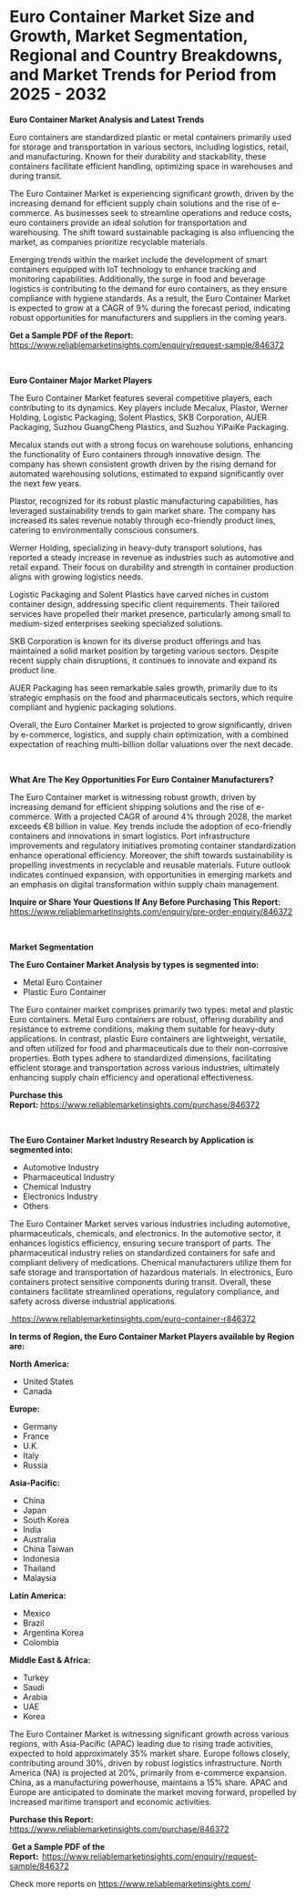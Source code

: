 <p><h1>Euro Container Market Size and Growth, Market Segmentation, Regional and Country Breakdowns, and Market Trends for Period from 2025 -  2032</h1></p><p><strong>Euro Container Market Analysis and Latest Trends</strong></p>
<p><p>Euro containers are standardized plastic or metal containers primarily used for storage and transportation in various sectors, including logistics, retail, and manufacturing. Known for their durability and stackability, these containers facilitate efficient handling, optimizing space in warehouses and during transit.</p><p>The Euro Container Market is experiencing significant growth, driven by the increasing demand for efficient supply chain solutions and the rise of e-commerce. As businesses seek to streamline operations and reduce costs, euro containers provide an ideal solution for transportation and warehousing. The shift toward sustainable packaging is also influencing the market, as companies prioritize recyclable materials.</p><p>Emerging trends within the market include the development of smart containers equipped with IoT technology to enhance tracking and monitoring capabilities. Additionally, the surge in food and beverage logistics is contributing to the demand for euro containers, as they ensure compliance with hygiene standards. As a result, the Euro Container Market is expected to grow at a CAGR of 9% during the forecast period, indicating robust opportunities for manufacturers and suppliers in the coming years.</p></p>
<p><strong>Get a Sample PDF of the Report:&nbsp;</strong> <a href="https://www.reliablemarketinsights.com/enquiry/request-sample/846372?utm_campaign=3013&utm_medium=2&utm_source=Github&utm_content=ia&utm_term=04042025&utm_id=euro-container">https://www.reliablemarketinsights.com/enquiry/request-sample/846372</a></p>
<p>&nbsp;</p>
<p><strong>Euro Container Major Market Players</strong></p>
<p><p>The Euro Container Market features several competitive players, each contributing to its dynamics. Key players include Mecalux, Plastor, Werner Holding, Logistic Packaging, Solent Plastics, SKB Corporation, AUER Packaging, Suzhou GuangCheng Plastics, and Suzhou YiPaiKe Packaging. </p><p>Mecalux stands out with a strong focus on warehouse solutions, enhancing the functionality of Euro containers through innovative design. The company has shown consistent growth driven by the rising demand for automated warehousing solutions, estimated to expand significantly over the next few years.</p><p>Plastor, recognized for its robust plastic manufacturing capabilities, has leveraged sustainability trends to gain market share. The company has increased its sales revenue notably through eco-friendly product lines, catering to environmentally conscious consumers.</p><p>Werner Holding, specializing in heavy-duty transport solutions, has reported a steady increase in revenue as industries such as automotive and retail expand. Their focus on durability and strength in container production aligns with growing logistics needs.</p><p>Logistic Packaging and Solent Plastics have carved niches in custom container design, addressing specific client requirements. Their tailored services have propelled their market presence, particularly among small to medium-sized enterprises seeking specialized solutions.</p><p>SKB Corporation is known for its diverse product offerings and has maintained a solid market position by targeting various sectors. Despite recent supply chain disruptions, it continues to innovate and expand its product line.</p><p>AUER Packaging has seen remarkable sales growth, primarily due to its strategic emphasis on the food and pharmaceuticals sectors, which require compliant and hygienic packaging solutions.</p><p>Overall, the Euro Container Market is projected to grow significantly, driven by e-commerce, logistics, and supply chain optimization, with a combined expectation of reaching multi-billion dollar valuations over the next decade.</p></p>
<p>&nbsp;</p>
<p><strong>What Are The Key Opportunities For Euro Container Manufacturers?</strong></p>
<p><p>The Euro Container market is witnessing robust growth, driven by increasing demand for efficient shipping solutions and the rise of e-commerce. With a projected CAGR of around 4% through 2028, the market exceeds €8 billion in value. Key trends include the adoption of eco-friendly containers and innovations in smart logistics. Port infrastructure improvements and regulatory initiatives promoting container standardization enhance operational efficiency. Moreover, the shift towards sustainability is propelling investments in recyclable and reusable materials. Future outlook indicates continued expansion, with opportunities in emerging markets and an emphasis on digital transformation within supply chain management.</p></p>
<p><strong>Inquire or Share Your Questions If Any Before Purchasing This Report:</strong> <a href="https://www.reliablemarketinsights.com/enquiry/pre-order-enquiry/846372?utm_campaign=3013&utm_medium=2&utm_source=Github&utm_content=ia&utm_term=04042025&utm_id=euro-container">https://www.reliablemarketinsights.com/enquiry/pre-order-enquiry/846372</a></p>
<p>&nbsp;</p>
<p><strong>Market Segmentation</strong></p>
<p><strong>The Euro Container Market Analysis by types is segmented into:</strong></p>
<p><ul><li>Metal Euro Container</li><li>Plastic Euro Container</li></ul></p>
<p><p>The Euro container market comprises primarily two types: metal and plastic Euro containers. Metal Euro containers are robust, offering durability and resistance to extreme conditions, making them suitable for heavy-duty applications. In contrast, plastic Euro containers are lightweight, versatile, and often utilized for food and pharmaceuticals due to their non-corrosive properties. Both types adhere to standardized dimensions, facilitating efficient storage and transportation across various industries, ultimately enhancing supply chain efficiency and operational effectiveness.</p></p>
<p><strong>Purchase this Report:&nbsp;</strong><a href="https://www.reliablemarketinsights.com/purchase/846372?utm_campaign=3013&utm_medium=2&utm_source=Github&utm_content=ia&utm_term=04042025&utm_id=euro-container">https://www.reliablemarketinsights.com/purchase/846372</a></p>
<p>&nbsp;</p>
<p><strong>The Euro Container Market Industry Research by Application is segmented into:</strong></p>
<p><ul><li>Automotive Industry</li><li>Pharmaceutical Industry</li><li>Chemical Industry</li><li>Electronics Industry</li><li>Others</li></ul></p>
<p><p>The Euro Container Market serves various industries including automotive, pharmaceuticals, chemicals, and electronics. In the automotive sector, it enhances logistics efficiency, ensuring secure transport of parts. The pharmaceutical industry relies on standardized containers for safe and compliant delivery of medications. Chemical manufacturers utilize them for safe storage and transportation of hazardous materials. In electronics, Euro containers protect sensitive components during transit. Overall, these containers facilitate streamlined operations, regulatory compliance, and safety across diverse industrial applications.</p></p>
<p><a href="https://www.reliablemarketinsights.com/euro-container-r846372?utm_campaign=3013&utm_medium=2&utm_source=Github&utm_content=ia&utm_term=04042025&utm_id=euro-container">&nbsp;https://www.reliablemarketinsights.com/euro-container-r846372</a></p>
<p><strong>In terms of Region, the Euro Container Market Players available by Region are:</strong></p>
<p>
    <p> <strong> North America: </strong>
        <ul>
            <li>United States</li>
            <li>Canada</li>
        </ul>
        </p> 
    <p> <strong> Europe: </strong>
        <ul>
            <li>Germany</li>
            <li>France</li>
            <li>U.K.</li>
            <li>Italy</li>
            <li>Russia</li>
        </ul>
        </p> 
    <p> <strong> Asia-Pacific: </strong>
        <ul>
            <li>China</li>
            <li>Japan</li>
            <li>South Korea</li>
            <li>India</li>
            <li>Australia</li>
            <li>China Taiwan</li>
            <li>Indonesia</li>
            <li>Thailand</li>
            <li>Malaysia</li>
        </ul>
        </p> 
    <p> <strong> Latin America: </strong>
        <ul>
            <li>Mexico</li>
            <li>Brazil</li>
            <li>Argentina Korea</li>
            <li>Colombia</li>
        </ul>
        </p> 
    <p> <strong> Middle East & Africa: </strong>
        <ul>
            <li>Turkey</li>
            <li>Saudi</li>
            <li>Arabia</li>
            <li>UAE</li>
            <li>Korea</li>
        </ul>
    </p>
    </p>
<p><p>The Euro Container Market is witnessing significant growth across various regions, with Asia-Pacific (APAC) leading due to rising trade activities, expected to hold approximately 35% market share. Europe follows closely, contributing around 30%, driven by robust logistics infrastructure. North America (NA) is projected at 20%, primarily from e-commerce expansion. China, as a manufacturing powerhouse, maintains a 15% share. APAC and Europe are anticipated to dominate the market moving forward, propelled by increased maritime transport and economic activities.</p></p>
<p><strong>Purchase this Report: </strong><a href="https://www.reliablemarketinsights.com/purchase/846372?utm_campaign=3013&utm_medium=2&utm_source=Github&utm_content=ia&utm_term=04042025&utm_id=euro-container">https://www.reliablemarketinsights.com/purchase/846372</a></p>
<p>&nbsp;<strong>Get a Sample PDF of the Report:&nbsp;&nbsp;</strong><a href="https://www.reliablemarketinsights.com/enquiry/request-sample/846372?utm_campaign=3013&utm_medium=2&utm_source=Github&utm_content=ia&utm_term=04042025&utm_id=euro-container">https://www.reliablemarketinsights.com/enquiry/request-sample/846372</a></p>
<p><strong></strong></p>
<p>Check more reports on <a href="https://www.reliablemarketinsights.com/?utm_campaign=3013&utm_medium=2&utm_source=Github&utm_content=ia&utm_term=04042025&utm_id=euro-container">https://www.reliablemarketinsights.com/</a></p>